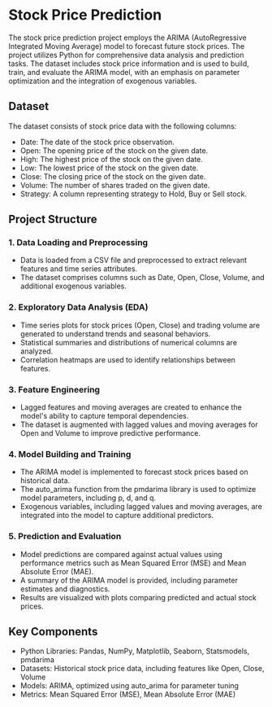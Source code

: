 # Stock Price Prediction

The stock price prediction project employs the ARIMA (AutoRegressive Integrated Moving Average) model to forecast future stock prices. The project utilizes Python for comprehensive data analysis and prediction tasks. The dataset includes stock price information and is used to build, train, and evaluate the ARIMA model, with an emphasis on parameter optimization and the integration of exogenous variables.

## Dataset
The dataset consists of stock price data with the following columns:
- Date: The date of the stock price observation.
- Open: The opening price of the stock on the given date.
- High: The highest price of the stock on the given date.
- Low: The lowest price of the stock on the given date.
- Close: The closing price of the stock on the given date.
- Volume: The number of shares traded on the given date.
- Strategy: A column representing strategy to Hold, Buy or Sell stock.

## Project Structure

### 1. Data Loading and Preprocessing
- Data is loaded from a CSV file and preprocessed to extract relevant features and time series attributes.
- The dataset comprises columns such as Date, Open, Close, Volume, and additional exogenous variables.

### 2. Exploratory Data Analysis (EDA)
- Time series plots for stock prices (Open, Close) and trading volume are generated to understand trends and seasonal behaviors.
- Statistical summaries and distributions of numerical columns are analyzed.
- Correlation heatmaps are used to identify relationships between features.

### 3. Feature Engineering
- Lagged features and moving averages are created to enhance the model's ability to capture temporal dependencies.
- The dataset is augmented with lagged values and moving averages for Open and Volume to improve predictive performance.

### 4. Model Building and Training
- The ARIMA model is implemented to forecast stock prices based on historical data.
- The auto_arima function from the pmdarima library is used to optimize model parameters, including p, d, and q.
- Exogenous variables, including lagged values and moving averages, are integrated into the model to capture additional predictors.

### 5. Prediction and Evaluation
- Model predictions are compared against actual values using performance metrics such as Mean Squared Error (MSE) and Mean Absolute Error (MAE).
- A summary of the ARIMA model is provided, including parameter estimates and diagnostics.
- Results are visualized with plots comparing predicted and actual stock prices.

## Key Components

- Python Libraries: Pandas, NumPy, Matplotlib, Seaborn, Statsmodels, pmdarima
- Datasets: Historical stock price data, including features like Open, Close, Volume
- Models: ARIMA, optimized using auto_arima for parameter tuning
- Metrics: Mean Squared Error (MSE), Mean Absolute Error (MAE)

